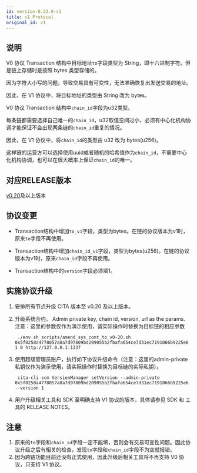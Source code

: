 ```yaml
---
id: version-0.22.0-v1
title: v1 Protocol
original_id: v1
---
```


## 说明

V0 协议 Transaction 结构中目标地址`to`字段类型为 String，即十六进制字符。但是链上存储时是按照 bytes 类型存储的。

因为字符大小写的问题，导致交易具有可变性，无法准确恢复出发送交易的地址。

因此，在 V1 协议中，将目标地址的类型由 String 改为 bytes。

V0 协议 Transaction 结构中`chain_id`字段为u32类型。

每条链都需要选择自己唯一的`chain_id`，u32取值空间过小，必须有中心化机构协调才能保证不会出现两条链的`chain_id`重复的情况。

因此，在 V1 协议中，将`chain_id`的类型由 u32 改为 bytes(u256)。

这样链的运营方可以选择使用uuid或者随机的哈希值作为`chain_id`，不需要中心化机构协调，也可以在很大概率上保证`chain_id`的唯一。

## 对应RELEASE版本

[v0.20](https://github.com/cryptape/cita/releases/tag/v0.20)及以上版本

## 协议变更

- Transaction结构中增加`to_v1`字段，类型为bytes。在链的协议版本为v1时，原来`to`字段不再使用。

- Transaction结构中增加`chain_id_v1`字段，类型为bytes(u256)。在链的协议版本为v1时，原来`chain_id`字段不再使用。

- Transaction结构中的`version`字段必须填1。

## 实施协议升级

1. 安排所有节点升级 CITA 版本至 v0.20 及以上版本。
2. 升级系统合约。 Admin private key, chain id, version, url as the params. 注意：这里的参数仅作为演示使用，请实际操作时替换为目标链的相应参数
    
        ./env.sh scripts/amend_sys_cont_to_v0-20.sh 0x5f0258a4778057a8a7d97809bd209055b2fbafa654ce7d31ec7191066b9225e6 1 0 http://127.0.0.1:1337
        

3. 使用超级管理员账户，执行如下协议升级命令（注意：这里的admin-private私钥仅作为演示使用，请实际操作时替换为目标链的实际私钥）。
    
        cita-cli scm VersionManager setVersion --admin-private 0x5f0258a4778057a8a7d97809bd209055b2fbafa654ce7d31ec7191066b9225e6 --version 1
        

4. 用户升级相关工具和 SDK 至明确支持 V1 协议的版本，具体请参见 SDK 和 工具的 RELEASE NOTES。

## 注意

1. 原来的`to`字段和`chain_id`字段一定不能填，否则会有交易可变性问题。因此协议升级之后有相关的检查，发现`to`字段和`chain_id`字段不为空就报错。
2. 因为跨链功能目前还没有正式使用，因此升级后相关工具将不再支持 V0 协议，只支持 V1 协议。